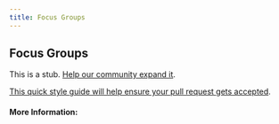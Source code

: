 ```yaml
---
title: Focus Groups
---
```


## Focus Groups

This is a stub. [Help our community expand it](https://github.com/freecodecamp/guides/tree/master/src/pages/articles/user-experience-design/focus-groups/index.md).

[This quick style guide will help ensure your pull request gets accepted](https://github.com/freeCodeCamp/guides/blob/master/README.md).

<!-- The article goes here, in GitHub-flavored Markdown. Feel free to add YouTube videos, images, and CodePen/JSBin embeds  -->

#### More Information:
<!-- Please add any articles you think might be helpful to read before writing the article -->


